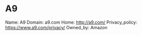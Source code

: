 
# A9

Name: A9
Domain: a9.com
Home: http://a9.com/
Privacy_policy: https://www.a9.com/privacy/
Owned_by: Amazon
